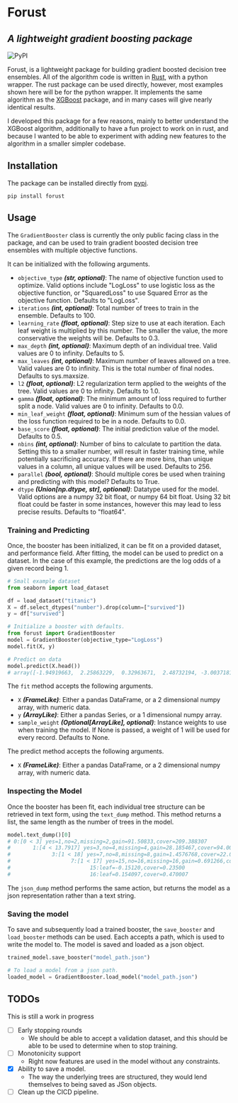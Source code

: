 # Forust
## _A lightweight gradient boosting package_

![PyPI](https://img.shields.io/pypi/v/forust?color=gr)

Forust, is a lightweight package for building gradient boosted decision tree ensembles. All of the algorithm code is written in [Rust](https://www.rust-lang.org/), with a python wrapper. The rust package can be used directly, however, most examples shown here will be for the python wrapper. It implements the same algorithm as the [XGBoost](https://xgboost.readthedocs.io/en/stable/) package, and in many cases will give nearly identical results.

I developed this package for a few reasons, mainly to better understand the XGBoost algorithm, additionally to have a fun project to work on in rust, and because I wanted to be able to experiment with adding new features to the algorithm in a smaller simpler codebase.

## Installation
The package can be installed directly from [pypi](https://pypi.org/project/forust/).
```shell
pip install forust
```

## Usage
The `GradientBooster` class is currently the only public facing class in the package, and can be used to train gradient boosted decision tree ensembles with multiple objective functions.

It can be initialized with the following arguments.

 - `objective_type` ***(str, optional)***: The name of objective function used to optimize.
    Valid options include "LogLoss" to use logistic loss as the objective function,
    or "SquaredLoss" to use Squared Error as the objective function.
    Defaults to "LogLoss".
 - `iterations` ***(int, optional)***: Total number of trees to train in the ensemble.
    Defaults to 100.
 - `learning_rate` ***(float, optional)***: Step size to use at each iteration. Each
    leaf weight is multiplied by this number. The smaller the value, the more
    conservative the weights will be. Defaults to 0.3.
 - `max_depth` ***(int, optional)***: Maximum depth of an individual tree. Valid values
    are 0 to infinity. Defaults to 5.
 - `max_leaves` ***(int, optional)***: Maximum number of leaves allowed on a tree. Valid values
    are 0 to infinity. This is the total number of final nodes. Defaults to sys.maxsize.
 - `l2` ***(float, optional)***: L2 regularization term applied to the weights of the tree. Valid values
    are 0 to infinity. Defaults to 1.0.
 - `gamma` ***(float, optional)***: The minimum amount of loss required to further split a node.
    Valid values are 0 to infinity. Defaults to 0.0.
 - `min_leaf_weight` ***(float, optional)***: Minimum sum of the hessian values of the loss function
    required to be in a node. Defaults to 0.0.
 - `base_score` ***(float, optional)***: The initial prediction value of the model. Defaults to 0.5.
 - `nbins` ***(int, optional)***: Number of bins to calculate to partition the data. Setting this to
    a smaller number, will result in faster training time, while potentially sacrificing
    accuracy. If there are more bins, than unique values in a column, all unique values
    will be used. Defaults to 256.
 - `parallel` ***(bool, optional)***: Should multiple cores be used when training and predicting
    with this model? Defaults to True.
 - `dtype` ***(Union[np.dtype, str], optional)***: Datatype used for the model. Valid options
    are a numpy 32 bit float, or numpy 64 bit float. Using 32 bit float could be faster
    in some instances, however this may lead to less precise results. Defaults to "float64".

### Training and Predicting

Once, the booster has been initialized, it can be fit on a provided dataset, and performance field. After fitting, the model can be used to predict on a dataset.
In the case of this example, the predictions are the log odds of a given record being 1.

```python
# Small example dataset
from seaborn import load_dataset

df = load_dataset("titanic")
X = df.select_dtypes("number").drop(column=["survived"])
y = df["survived"]

# Initialize a booster with defaults.
from forust import GradientBooster
model = GradientBooster(objective_type="LogLoss")
model.fit(X, y)

# Predict on data
model.predict(X.head())
# array([-1.94919663,  2.25863229,  0.32963671,  2.48732194, -3.00371813])
```

The `fit` method accepts the following arguments.
 - `X` ***(FrameLike)***: Either a pandas DataFrame, or a 2 dimensional numpy array, with numeric data.
 - `y` ***(ArrayLike)***: Either a pandas Series, or a 1 dimensional numpy array.
 - `sample_weight` ***(Optional[ArrayLike], optional)***: Instance weights to use when
    training the model. If None is passed, a weight of 1 will be used for every record.
    Defaults to None.

The predict method accepts the following arguments.
 - `X` ***(FrameLike)***: Either a pandas DataFrame, or a 2 dimensional numpy array, with numeric data.

### Inspecting the Model

Once the booster has been fit, each individual tree structure can be retrieved in text form, using the `text_dump` method. This method returns a list, the same length as the number of trees in the model.

```python
model.text_dump()[0]
# 0:[0 < 3] yes=1,no=2,missing=2,gain=91.50833,cover=209.388307
#       1:[4 < 13.7917] yes=3,no=4,missing=4,gain=28.185467,cover=94.00148
#             3:[1 < 18] yes=7,no=8,missing=8,gain=1.4576768,cover=22.090348
#                   7:[1 < 17] yes=15,no=16,missing=16,gain=0.691266,cover=0.705011
#                         15:leaf=-0.15120,cover=0.23500
#                         16:leaf=0.154097,cover=0.470007
```

The `json_dump` method performs the same action, but returns the model as a json representation rather than a text string.

### Saving the model
To save and subsequently load a trained booster, the `save_booster` and `load_booster` methods can be used. Each accepts a path, which is used to write the model to. The model is saved and loaded as a json object.

```python
trained_model.save_booster("model_path.json")

# To load a model from a json path.
loaded_model = GradientBooster.load_model("model_path.json")
```

## TODOs
This is still a work in progress
- [ ] Early stopping rounds
    * We should be able to accept a validation dataset, and this should be able to be used to determine when to stop training.
- [ ] Monotonicity support
    * Right now features are used in the model without any constraints.
- [x] Ability to save a model.
    * The way the underlying trees are structured, they would lend themselves to being saved as JSon objects.
- [ ] Clean up the CICD pipeline.
